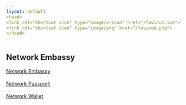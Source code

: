 ```yaml
---
layout: default
<head>
<link rel="shortcut icon" type="image/x-icon" href="/favicon.ico">
<link rel="shortcut icon" type="image/png" href="/favicon.png">
</head>
---
```


## Network Embassy

<a href="https://embassy.network.com.de" target="_blank">Network Embassy</a>
<br>
<br>
<a href="https://passport.network.com.de" target="_blank">Network Passport</a>
<br>
<br>
<a href="https://wallet.network.com.de" target="_blank">Network Wallet</a>
<br>







